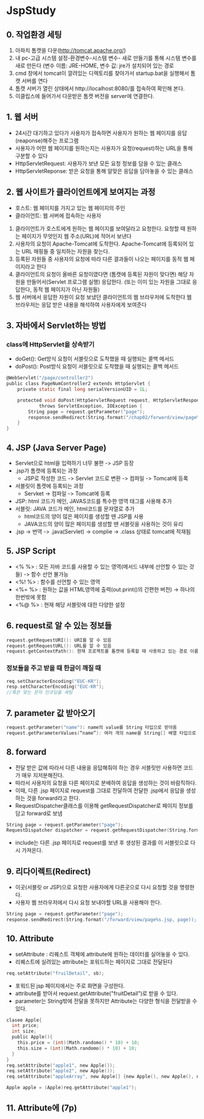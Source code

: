# JspStudy
## 0. 작업환경 세팅
1.  아파치 톰캣을 다운(http://tomcat.apache.org/)
2.  내 pc-고급 시스템 설정-환경변수-시스템 변수- 새로 만들기를 통해 시스템 변수를 새로 만든다
(변수 이름: JRE-HOME, 변수 값: jre가 설치되어 있는 경로
3.  cmd 창에서 tomcat이 깔려있는 디렉토리를 찾아가서 startup.bat을 실행해서 톰캣 서버를 연다
4.  톰캣 서버가 열린 상태에서 http://localhost:8080/를 접속하여 확인해 본다.
5.  이클립스에 들어가서 다운받은 톰캣 버전을 server에 연결한다.
## 1. 웹 서버
* 24시간 대기하고 있다가 사용자가 접속하면 사용자가 원하는 웹 페이지를 응답(reaponse)해주는 프로그램
* 사용자가 어떤 웹 페이지를 원하는지는 사용자가 요청(request)하는 URL을 통해 구분할 수 있다
* HttpServletRequest: 사용자가 보낸 모든 요청 정보를 담을 수 있는 클래스
* HttpServletReponse: 받은 요청을 통해 알맞은 응답을 담아놓을 수 있는 클래스
## 2. 웹 사이트가 클라이언트에게 보여지는 과정
* 호스트: 웹 페이지를 가지고 있는 웹 페이지의 주인
* 클라이언트: 웹 서버에 접속하는 사용자
1.  클라이언트가 호스트에게 원하는 웹 페이지를 보여달라고 요청한다. 요청할 때 원하는 페이지가 무엇인지 웹 주소(URL)에 적어서 보낸다
2.  사용자의 요청이 Apache-Tomcat에 도착한다. Apache-Tomcat에 등록되어 있는 URL 매핑들 중 일치하는 자원을 찾는다.
3.  등록된 자원들 중 사용자의 요청에 따라 다른 결과들이 나오는 페이지를 동적 웹 페이지라고 한다
4.	클라이언트의 요청이 올바른 요청이였다면 (톰캣에 등록된 자원이 맞다면) 해당 자원을 만들어서(Servlet 프로그램 실행) 응답한다. 
(또는 이미 있는 자원을 그대로 응답한다, 동적 웹 페이지가 아닌 자원들)
5.	웹 서버에서 응답한 자원이 요청 보냈던 클라이언트의 웹 브라우저에 도착한다
웹 브라우저는 응답 받은 내용을 해석하여 사용자에게 보여준다
## 3. 자바에서 Servlet하는 방법
### class에 HttpServlet을 상속받기
* doGet(): Get방식 요청이 서블릿으로 도착했을 때 실행되는 콜백 메서드
* doPost(): Post방식 요청이 서블릿으로 도착했을 때 실행되는 콜백 메서드
```C
@WebServlet("/page/controller2")
public class PageNumController2 extends HttpServlet {
	private static final long serialVersionUID = 1L;

	protected void doPost(HttpServletRequest request, HttpServletResponse response)
			throws ServletException, IOException {
		String page = request.getParameter("page");
		response.sendRedirect(String.format("/chap02/forward/view/page%s.jsp", page));
	}
}
```
## 4. JSP (Java Server Page)
* Servlet으로 html을 입력하기 너무 불편 -> JSP 등장 
* .jsp가 톰캣에 등록되는 과정
    * JSP로 작성한 코드 -> Servlet 코드로 변환 -> 컴파일 -> Tomcat에 등록
* 서블릿이 톰캣에 등록되는 과정
    * Servket -> 컴파일 -> Tomcat에 등록
* JSP: html 코드가 메인, JAVAS코드를 특수한 영역 태그를 사용해 추가
* 서블릿: JAVA 코드가 메인, html코드를 문자열로 추가
    * html코드의 양이 많은 페이지를 생성할 땐 JSP를 사용
    * JAVA코드의 양이 많은 페이지를 생성할 땐 서블릿을 사용하는 것이 유리
* .jsp -> 번역 -> .java(Servlet) -> complie -> .class 상태로 tomcat에 적재됨

## 5. JSP Script
* <% %> : 모든 자바 코드를 사용할 수 있는 영역(메서드 내부에 선언할 수 있는 것들) -> 함수 선언 불가능
* <%! %> : 함수를 선언할 수 있는 영역
* <%= %> : 원하는 값을 HTML영역에 출력(out.print()의 간편한 버전) -> 하나의 한번밖에 못함
* <%@ %> : 현재 해당 서블릿에 대한 다양한 설정
## 6. request로 알 수 있는 정보들
```C
request.getRequestURI(): URI를 알 수 있음
request.getRequestURL(): URL를 알 수 있음
request.getContextPath(): 현재 프로젝트를 톰캣에 등록할 때 사용하고 있는 경로 이름
```
### 정보들을 주고 받을 때 한글이 깨질 때
```C
req.setCharacterEncoding("EUC-KR"); 
resp.setCharacterEncoding("EUC-KR");
//혹은 맞는 문자 인코딩을 세팅
```
## 7. parameter 값 받아오기
```C
request.getParameter("name"): name의 value를 String 타입으로 받아옴
request.getParameterValues(“name”): 여러 개의 name을 String[] 배열 타입으로 받아옴
```
## 8. forward
* 전달 받은 값에 따라서 다른 내용을 응답해줘야 하는 경우 서블릿만 사용하면 코드가 매우 지저분해진다.
* 따라서 사용자의 요청을 다른 페이지로 분배하여 응답을 생성하는 것이 바람직하다.
* 이때, 다른 .jsp 페이지로 request를 그대로 전달하여 전달한 .jsp에서 응답을 생성하는 것을 forward라고 한다.
* RequestDispatcher클래스를 이용해 getRequestDispatcher로 페이지 정보를 담고 forward로 보냄
```C
String page = request.getParameter("page");
RequestDispatcher dispatcher = request.getRequestDispatcher(String.format("/forward/view/page%s.jsp, page));
```
* include는 다른 .jsp 페이지로 request를 보낸 후 생성된 결과를 이 서블릿으로 다시 가져온다.
## 9. 리다이렉트(Redirect)
* 이곳(서블릿 or JSP)으로 요청한 사용자에게 다른곳으로 다시 요청할 것을 명령한다.
* 사용자 웹 브라우저에서 다시 요청 보내야할 URL을 사용해야 한다.
```C
String page = request.getParameter("page");
response.sendRedirect(String.format("/forward/view/page%s.jsp, page));
```
## 10. Attribute
* setAttribute : 리퀘스트 객체에 attribute에 원하는 데이터를 실어놓을 수 있다.
* 리퀘스트에 실려있는 attribute는 포워드하는 페이지로 그대로 전달된다
```C
req.setAttribute("fruilDetail", sb);
```
* 포워드된 jsp 페이지에서는 주로 화면을 구성한다.
* attribute를 받아서 request.getAttribute("fruitDetail")로 받을 수 있다.
* parameter는 String밖에 전달을 못하지만 Attribute는 다양한 형식을 전달받을 수 있다.
```C
clasee Apple{
  int price;
  int size;
  public Apple(){
    this.price = (int)(Math.randomo() * 10) + 10;
    this.size = (int)(Math.randomo() * 10) + 10;
  }
}
req.setAttribute("apple1", new Apple());
req.setAttribute("apple2", new Apple());
req.setAttribute("appleArray", new Apple[] {new Apple(), new Apple(), new Apple()});

Apple apple = (Apple)req.getAttribute("apple1");
```
## 11. Attribute에 (7p)









